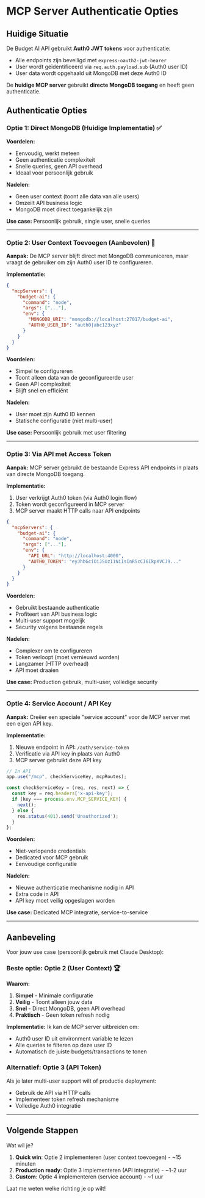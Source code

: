 # MCP Server Authenticatie Opties

## Huidige Situatie

De Budget AI API gebruikt **Auth0 JWT tokens** voor authenticatie:
- Alle endpoints zijn beveiligd met `express-oauth2-jwt-bearer`
- User wordt geïdentificeerd via `req.auth.payload.sub` (Auth0 user ID)
- User data wordt opgehaald uit MongoDB met deze Auth0 ID

De **huidige MCP server** gebruikt **directe MongoDB toegang** en heeft geen authenticatie.

## Authenticatie Opties

### Optie 1: Direct MongoDB (Huidige Implementatie) ✅

**Voordelen:**
- Eenvoudig, werkt meteen
- Geen authenticatie complexiteit
- Snelle queries, geen API overhead
- Ideaal voor persoonlijk gebruik

**Nadelen:**
- Geen user context (toont alle data van alle users)
- Omzeilt API business logic
- MongoDB moet direct toegankelijk zijn

**Use case:** Persoonlijk gebruik, single user, snelle queries

---

### Optie 2: User Context Toevoegen (Aanbevolen) 🎯

**Aanpak:**
De MCP server blijft direct met MongoDB communiceren, maar vraagt de gebruiker om zijn Auth0 user ID te configureren.

**Implementatie:**
```json
{
  "mcpServers": {
    "budget-ai": {
      "command": "node",
      "args": ["..."],
      "env": {
        "MONGODB_URI": "mongodb://localhost:27017/budget-ai",
        "AUTH0_USER_ID": "auth0|abc123xyz"
      }
    }
  }
}
```

**Voordelen:**
- Simpel te configureren
- Toont alleen data van de geconfigureerde user
- Geen API complexiteit
- Blijft snel en efficiënt

**Nadelen:**
- User moet zijn Auth0 ID kennen
- Statische configuratie (niet multi-user)

**Use case:** Persoonlijk gebruik met user filtering

---

### Optie 3: Via API met Access Token

**Aanpak:**
MCP server gebruikt de bestaande Express API endpoints in plaats van directe MongoDB toegang.

**Implementatie:**
1. User verkrijgt Auth0 token (via Auth0 login flow)
2. Token wordt geconfigureerd in MCP server
3. MCP server maakt HTTP calls naar API endpoints

```json
{
  "mcpServers": {
    "budget-ai": {
      "command": "node",
      "args": ["..."],
      "env": {
        "API_URL": "http://localhost:4000",
        "AUTH0_TOKEN": "eyJhbGciOiJSUzI1NiIsInR5cCI6IkpXVCJ9..."
      }
    }
  }
}
```

**Voordelen:**
- Gebruikt bestaande authenticatie
- Profiteert van API business logic
- Multi-user support mogelijk
- Security volgens bestaande regels

**Nadelen:**
- Complexer om te configureren
- Token verloopt (moet vernieuwd worden)
- Langzamer (HTTP overhead)
- API moet draaien

**Use case:** Production gebruik, multi-user, volledige security

---

### Optie 4: Service Account / API Key

**Aanpak:**
Creëer een speciale "service account" voor de MCP server met een eigen API key.

**Implementatie:**
1. Nieuwe endpoint in API: `/auth/service-token`
2. Verificatie via API key in plaats van Auth0
3. MCP server gebruikt deze API key

```typescript
// In API
app.use("/mcp", checkServiceKey, mcpRoutes);

const checkServiceKey = (req, res, next) => {
  const key = req.headers['x-api-key'];
  if (key === process.env.MCP_SERVICE_KEY) {
    next();
  } else {
    res.status(401).send('Unauthorized');
  }
};
```

**Voordelen:**
- Niet-verlopende credentials
- Dedicated voor MCP gebruik
- Eenvoudige configuratie

**Nadelen:**
- Nieuwe authenticatie mechanisme nodig in API
- Extra code in API
- API key moet veilig opgeslagen worden

**Use case:** Dedicated MCP integratie, service-to-service

---

## Aanbeveling

Voor jouw use case (persoonlijk gebruik met Claude Desktop):

### Beste optie: Optie 2 (User Context) 🏆

**Waarom:**
1. **Simpel** - Minimale configuratie
2. **Veilig** - Toont alleen jouw data
3. **Snel** - Direct MongoDB, geen API overhead
4. **Praktisch** - Geen token refresh nodig

**Implementatie:**
Ik kan de MCP server uitbreiden om:
- Auth0 user ID uit environment variable te lezen
- Alle queries te filteren op deze user ID
- Automatisch de juiste budgets/transactions te tonen

### Alternatief: Optie 3 (API Token)

Als je later multi-user support wilt of productie deployment:
- Gebruik de API via HTTP calls
- Implementeer token refresh mechanisme
- Volledige Auth0 integratie

---

## Volgende Stappen

Wat wil je?

1. **Quick win**: Optie 2 implementeren (user context toevoegen) - ~15 minuten
2. **Production ready**: Optie 3 implementeren (API integratie) - ~1-2 uur
3. **Custom**: Optie 4 implementeren (service account) - ~1 uur

Laat me weten welke richting je op wilt!
